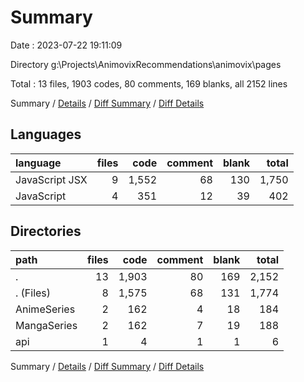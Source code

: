 # Summary

Date : 2023-07-22 19:11:09

Directory g:\\Projects\\AnimovixRecommendations\\animovix\\pages

Total : 13 files,  1903 codes, 80 comments, 169 blanks, all 2152 lines

Summary / [Details](details.md) / [Diff Summary](diff.md) / [Diff Details](diff-details.md)

## Languages
| language | files | code | comment | blank | total |
| :--- | ---: | ---: | ---: | ---: | ---: |
| JavaScript JSX | 9 | 1,552 | 68 | 130 | 1,750 |
| JavaScript | 4 | 351 | 12 | 39 | 402 |

## Directories
| path | files | code | comment | blank | total |
| :--- | ---: | ---: | ---: | ---: | ---: |
| . | 13 | 1,903 | 80 | 169 | 2,152 |
| . (Files) | 8 | 1,575 | 68 | 131 | 1,774 |
| AnimeSeries | 2 | 162 | 4 | 18 | 184 |
| MangaSeries | 2 | 162 | 7 | 19 | 188 |
| api | 1 | 4 | 1 | 1 | 6 |

Summary / [Details](details.md) / [Diff Summary](diff.md) / [Diff Details](diff-details.md)